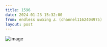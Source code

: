```yaml
---
title: 1596
date: 2024-01-23 15:32:00
from: endless шизing ⍼ (channel1162404975)
layout: post
---
```


![image](photos/photo_229@23-01-2024_15-32-00.jpg)


